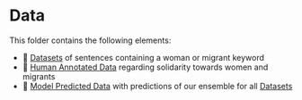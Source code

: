 # Data
This folder contains the following elements:
 * 📂 [Datasets](/Data/Datasets) of sentences containing a woman or migrant keyword
 * 📂 [Human Annotated Data](/Data/Human%20Annotated%20Data) regarding solidarity towards women and migrants
 * 📂 [Model Predicted Data](/Data/Model%20Predicted%20Data) with predictions of our ensemble for all [Datasets](/Data/Datasets)
